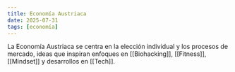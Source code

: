 ```yaml
---
title: Economía Austriaca
date: 2025-07-31
tags: [economía]
---
```


La Economía Austriaca se centra en la elección individual y los procesos de mercado, ideas que inspiran enfoques en [[Biohacking]], [[Fitness]], [[Mindset]] y desarrollos en [[Tech]].

